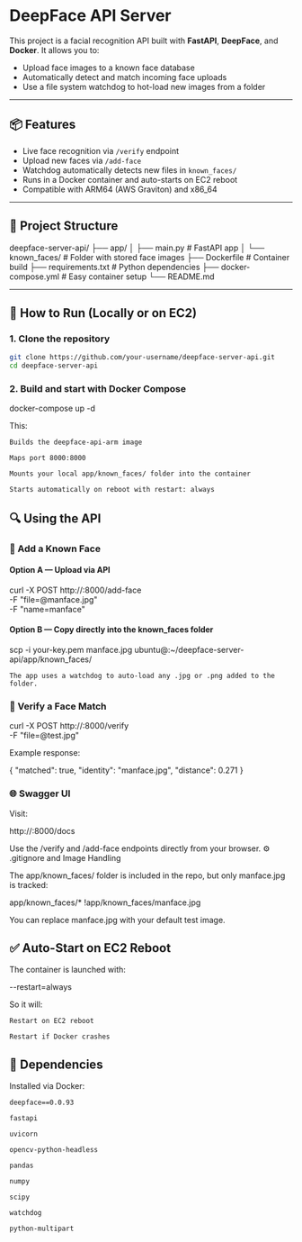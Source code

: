 # DeepFace API Server

This project is a facial recognition API built with **FastAPI**, **DeepFace**, and **Docker**. It allows you to:

- Upload face images to a known face database
- Automatically detect and match incoming face uploads
- Use a file system watchdog to hot-load new images from a folder

---

## 📦 Features

- Live face recognition via `/verify` endpoint
- Upload new faces via `/add-face`
- Watchdog automatically detects new files in `known_faces/`
- Runs in a Docker container and auto-starts on EC2 reboot
- Compatible with ARM64 (AWS Graviton) and x86_64

---

## 🧱 Project Structure

deepface-server-api/
├── app/
│ ├── main.py # FastAPI app
│ └── known_faces/ # Folder with stored face images
├── Dockerfile # Container build
├── requirements.txt # Python dependencies
├── docker-compose.yml # Easy container setup
└── README.md


---

## 🚀 How to Run (Locally or on EC2)

### 1. Clone the repository

```bash
git clone https://github.com/your-username/deepface-server-api.git
cd deepface-server-api
```

### 2. Build and start with Docker Compose

docker-compose up -d

This:

    Builds the deepface-api-arm image

    Maps port 8000:8000

    Mounts your local app/known_faces/ folder into the container

    Starts automatically on reboot with restart: always

## 🔍 Using the API
### 📂 Add a Known Face
#### Option A — Upload via API

curl -X POST http://<your-ec2-ip>:8000/add-face \
  -F "file=@manface.jpg" \
  -F "name=manface"

#### Option B — Copy directly into the known_faces folder

scp -i your-key.pem manface.jpg ubuntu@<ec2-ip>:~/deepface-server-api/app/known_faces/

    The app uses a watchdog to auto-load any .jpg or .png added to the folder.

### 🧪 Verify a Face Match

curl -X POST http://<your-ec2-ip>:8000/verify \
  -F "file=@test.jpg"

Example response:

{
  "matched": true,
  "identity": "manface.jpg",
  "distance": 0.271
}

### 🌐 Swagger UI

Visit:

http://<your-ec2-ip>:8000/docs

Use the /verify and /add-face endpoints directly from your browser.
⚙️ .gitignore and Image Handling

The app/known_faces/ folder is included in the repo, but only manface.jpg is tracked:

app/known_faces/*
!app/known_faces/manface.jpg

You can replace manface.jpg with your default test image.
## ✅ Auto-Start on EC2 Reboot

The container is launched with:

--restart=always

So it will:

    Restart on EC2 reboot

    Restart if Docker crashes

## 🧠 Dependencies

Installed via Docker:

    deepface==0.0.93

    fastapi

    uvicorn

    opencv-python-headless

    pandas

    numpy

    scipy

    watchdog

    python-multipart